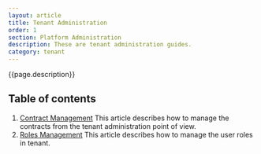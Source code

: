 ```yaml
---
layout: article
title: Tenant Administration
order: 1
section: Platform Administration
description: These are tenant administration guides.
category: tenant
---
```


{{page.description}}

## Table of contents

1.  [Contract Management](tenant/contract-management) This article describes how to manage the contracts from the tenant administration point of view.
2.  [Roles Management](tenant/roles-management) This article describes how to manage the user roles in tenant.